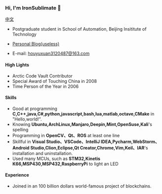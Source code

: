 ### Hi, I'm IronSublimate 👋
[中文](https://github.com/IronSublimate/IronSublimate/blob/main/README-zh_cn.md)
- Postgraduate student in School of Automation, Beijing Insititute of Technology 

- [Personal Blog(useless)](https://ironsublimate.github.io/)
- E-mail: houyuxuan3120487@163.com

#### High Lights

- Arctic Code Vault Contributor
- Special Award of Touching China in 2008
- Time Person of the Year in 2006

#### Skills

- Good at programming **C,C++,java,C#,python,javascript,bash,lua,matlab,octave,CMake** in "Hello,world!".
- Knowing **Ubuntu,ArchLinux,Manjaro,Deepin,Mint,OpenSuse,Kali**'s spelling
- Programming in **OpenCV、Qt、ROS** at least one line
- Skillful in **Visual Studio、VSCode、IntelliJ IDEA,Pycharm,WebStorm、Android Studio,Clion,Eclipse,Qt Creator,Chrome,Vim,Keil、IAR**'s installation and uninstallation.
- Used many MCUs, such as **STM32,Kinetis K66,MSP430,MSP432,RaspberryPi** to light an LED

#### Experience
- Joined in an 100 billion dollars world-famous project of blockchains.

<!--
### 你好，这里是IronSublimate
- 北京理工大学自动化学院硕士研究生
- [个人博客（没什么用）](https://ironsublimate.github.io/)
- 邮箱:houyuxuan3120487@163.com

荣誉
- 北极代码仓库贡献者
- 感动中国2008年特别奖
- 时代周刊2006年封面人物

#### 技能
- 精通C、C++、java、C#、python、javascript、bash、lua、matlab、octave、CMake、Makefile的helloworld写法
- 通晓Ubuntu、ArchLinux、Manjaro、Deepin、Mint、OpenSuse、Kali等Linux发行版的拼写
- 学习并使用OpenCV、Qt、ROS等写过至少一行代码
- 熟练掌握Visual Studio、VSCode、IntelliJ IDEA、Pycharm、WebStorm、Android Studio、Clion、Eclipse、Qt Creator、Chrome、Vim、Keil、IAR等IDE、编译器、开发环境的安装与卸载
- 使用过STM32、Kinetis K66、MSP430、MSP432、树莓派点亮LED

#### 经历
- 参加过价值百亿美金的国际知名的区块链项目
-->

<!-- 

**IronSublimate/IronSublimate** is a ✨ _special_ ✨ repository because its `README.md` (this file) appears on your GitHub profile.

Here are some ideas to get you started:

- 🔭 I’m currently working on ...
- 🌱 I’m currently learning ...
- 👯 I’m looking to collaborate on ...
- 🤔 I’m looking for help with ...
- 💬 Ask me about ...
- 📫 How to reach me: ...
- 😄 Pronouns: ...
- ⚡ Fun fact: ...

-->
